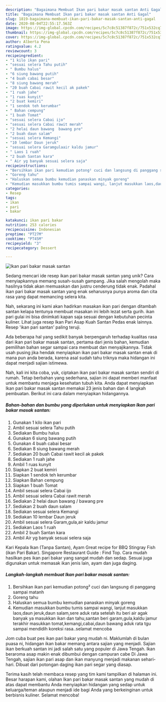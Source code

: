 ```yaml
---
description: "Bagaimana Membuat Ikan pari bakar masak santan Anti Gagal"
title: "Bagaimana Membuat Ikan pari bakar masak santan Anti Gagal"
slug: 1819-bagaimana-membuat-ikan-pari-bakar-masak-santan-anti-gagal
date: 2020-08-04T22:55:17.563Z
image: https://img-global.cpcdn.com/recipes/5c7c8c51387f872c/751x532cq70/ikan-pari-bakar-masak-santan-foto-resep-utama.jpg
thumbnail: https://img-global.cpcdn.com/recipes/5c7c8c51387f872c/751x532cq70/ikan-pari-bakar-masak-santan-foto-resep-utama.jpg
cover: https://img-global.cpcdn.com/recipes/5c7c8c51387f872c/751x532cq70/ikan-pari-bakar-masak-santan-foto-resep-utama.jpg
author: Alberta Pena
ratingvalue: 4.2
reviewcount: 3
recipeingredient:
- "1 kilo ikan pari"
- "sesuai selera Tahu putih"
- " Bumbu halus"
- "6 siung bawang putih"
- "4 buah cabai besar"
- "8 siung bawang merah"
- "20 buah Cabai rawit kecil ak pakek"
- "1 ruah jahe"
- "1 ruas kunyit"
- "2 buat kemiri"
- "1 sendok teh kerumbar"
- " Bahan cempung"
- "1 buah Tomat"
- "sesuai selera Cabai ijo"
- "sesuai selera Cabai rawit merah"
- "2 helai daun bawang  bawang pre"
- "2 buah daun salam"
- "sesuai selera Kemangi"
- "10 lembar Daun jeruk"
- "sesuai selera Garamgulaair kaldu jamur"
- " Laos 1 ruah"
- "2 buah Santan kara"
- " Air yg banyak sesuai selera saja"
recipeinstructions:
- "Bersihkan ikan pari kemudian potong² cuci dan langsung di panggang sampai matanh"
- "Goreng tahu"
- "Haluskan semua bumbu kemudian panaskan minyak goreng"
- "Kemudian masukkan bumbu tumis sampai wangi, lanjut masukkan laos,daun jeruk,daun salam,sere aduk rata setelah itu beri air agak banyak ya masukkan ikan dan tahu,santan beri garam,gula,kaldu jamur terakhir masukkan tomat,kemangi,cabai,daun bawang aduk rata tgu sampai mendidih koreksi rasa..selamat mencoba"
categories:
- Resep
tags:
- ikan
- pari
- bakar

katakunci: ikan pari bakar 
nutrition: 253 calories
recipecuisine: Indonesian
preptime: "PT27M"
cooktime: "PT45M"
recipeyield: "3"
recipecategory: Dessert

---
```



![Ikan pari bakar masak santan](https://img-global.cpcdn.com/recipes/5c7c8c51387f872c/751x532cq70/ikan-pari-bakar-masak-santan-foto-resep-utama.jpg)

Sedang mencari ide resep ikan pari bakar masak santan yang unik? Cara menyiapkannya memang susah-susah gampang. Jika salah mengolah maka hasilnya tidak akan memuaskan dan justru cenderung tidak enak. Padahal ikan pari bakar masak santan yang enak seharusnya punya aroma dan cita rasa yang dapat memancing selera kita.

Nah, sekarang ini kami akan hadirkan masakan ikan pari dengan ditambah santan kelapa tentunya membuat masakan ini lebih lezat serta gurih. ikan pari gulai ini bisa dinimkati kapan saja sesuai dengan kebutuhan pecinta kuliner. Lihat juga resep Ikan Pari Asap Kuah Santan Pedas enak lainnya. Resep &#39;ikan pari santan&#39; paling teruji.

Ada beberapa hal yang sedikit banyak berpengaruh terhadap kualitas rasa dari ikan pari bakar masak santan, pertama dari jenis bahan, kemudian pemilihan bahan segar sampai cara membuat dan menyajikannya. Tidak usah pusing jika hendak menyiapkan ikan pari bakar masak santan enak di mana pun anda berada, karena asal sudah tahu triknya maka hidangan ini dapat menjadi sajian istimewa.


Nah, kali ini kita coba, yuk, ciptakan ikan pari bakar masak santan sendiri di rumah. Tetap berbahan yang sederhana, sajian ini dapat memberi manfaat untuk membantu menjaga kesehatan tubuh kita. Anda dapat menyiapkan Ikan pari bakar masak santan memakai 23 jenis bahan dan 4 langkah pembuatan. Berikut ini cara dalam menyiapkan hidangannya.

<!--inarticleads1-->

##### Bahan-bahan dan bumbu yang diperlukan untuk menyiapkan Ikan pari bakar masak santan:

1. Gunakan 1 kilo ikan pari
1. Ambil sesuai selera Tahu putih
1. Sediakan  Bumbu halus
1. Gunakan 6 siung bawang putih
1. Gunakan 4 buah cabai besar
1. Sediakan 8 siung bawang merah
1. Sediakan 20 buah Cabai rawit kecil ak pakek
1. Sediakan 1 ruah jahe
1. Ambil 1 ruas kunyit
1. Siapkan 2 buat kemiri
1. Siapkan 1 sendok teh kerumbar
1. Siapkan  Bahan cempung
1. Siapkan 1 buah Tomat
1. Ambil sesuai selera Cabai ijo
1. Ambil sesuai selera Cabai rawit merah
1. Sediakan 2 helai daun bawang / bawang pre
1. Sediakan 2 buah daun salam
1. Sediakan sesuai selera Kemangi
1. Sediakan 10 lembar Daun jeruk
1. Ambil sesuai selera Garam,gula,air kaldu jamur
1. Sediakan  Laos 1 ruah
1. Ambil 2 buah Santan kara
1. Ambil  Air yg banyak sesuai selera saja


Kari Kepala Ikan (Tanpa Santan), Ayam Great recipe for BBQ Stingray Fish (ikan Pari Bakar). Singapore Restaurant Guide : Find Top. Cara mudah hasilkan pes ikan pari bakar yang sangat mudah dan sedap. Sesuai juga digunakan untuk memasak ikan jenis lain, ayam dan juga daging. 

<!--inarticleads2-->

##### Langkah-langkah membuat Ikan pari bakar masak santan:

1. Bersihkan ikan pari kemudian potong² cuci dan langsung di panggang sampai matanh
1. Goreng tahu
1. Haluskan semua bumbu kemudian panaskan minyak goreng
1. Kemudian masukkan bumbu tumis sampai wangi, lanjut masukkan laos,daun jeruk,daun salam,sere aduk rata setelah itu beri air agak banyak ya masukkan ikan dan tahu,santan beri garam,gula,kaldu jamur terakhir masukkan tomat,kemangi,cabai,daun bawang aduk rata tgu sampai mendidih koreksi rasa..selamat mencoba


Jom cuba buat pes ikan pari bakar yang mudah ni. Maklumlah di bulan puasa ni, hidangan ikan bakar memang antara sajian yang menjadi. Sajian ikan berkuah santan ini jadi salah satu yang populer di Jawa Tengah. Ikan beraroma asap makin enak dibumbui dengan campuran cabe Di Jawa Tengah, sajian ikan pari asap dan ikan manyung menjadi makanan sehari-hari. Dibuat dari potongan daging ikan pari segar yang diasap. 

Terima kasih telah membaca resep yang tim kami tampilkan di halaman ini. Besar harapan kami, olahan Ikan pari bakar masak santan yang mudah di atas dapat membantu Anda menyiapkan hidangan yang sedap untuk keluarga/teman ataupun menjadi ide bagi Anda yang berkeinginan untuk berbisnis kuliner. Selamat mencoba!
